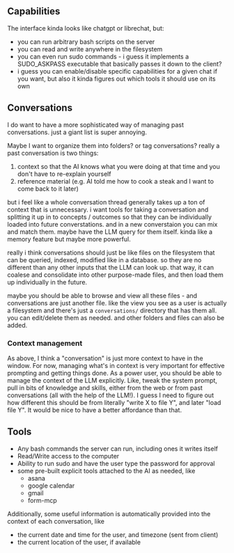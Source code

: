 ## Capabilities

The interface kinda looks like chatgpt or librechat, but:

- you can run arbitrary bash scripts on the server
- you can read and write anywhere in the filesystem
- you can even run sudo commands - i guess it implements a SUDO_ASKPASS executable that basically passes it down to the client?
- i guess you can enable/disable specific capabilities for a given chat if you want, but also it kinda figures out which tools it should use on its own

## Conversations

I do want to have a more sophisticated way of managing past conversations. just a giant list is super annoying.

Maybe I want to organize them into folders? or tag conversations? really a past conversation is two things:

1. context so that the AI knows what you were doing at that time and you don't have to re-explain yourself
2. reference material (e.g. AI told me how to cook a steak and I want to come back to it later)

but i feel like a whole conversation thread generally takes up a ton of context that is unnecessary. i want tools for taking a conversation and splitting it up in to concepts / outcomes so that they can be individually loaded into future converstations. and in a new converstaion you can mix and match them. maybe have the LLM query for them itself. kinda like a memory feature but maybe more powerful.

really i think conversations should just be like files on the filesystem that can be queried, indexed, modified like in a database. so they are no different than any other inputs that the LLM can look up. that way, it can coalese and consolidate into other purpose-made files, and then load them up individually in the future.

maybe you should be able to browse and view all these files - and conversations are just another file. like the view you see as a user is actually a filesystem and there's just a `conversations/` directory that has them all. you can edit/delete them as needed. and other folders and files can also be added.

### Context management

As above, I think a "conversation" is just more context to have in the window. For now, managing what's in context is very important for effective prompting and getting things done. As a power user, you should be able to manage the context of the LLM explicitly. Like, tweak the system prompt, pull in bits of knowledge and skills, either from the web or from past conversations (all with the help of the LLM!). I guess I need to figure out how different this should be from literally "write X to file Y", and later "load file Y". It would be nice to have a better affordance than that.

## Tools

- Any bash commands the server can run, including ones it writes itself
- Read/Write access to the computer
- Ability to run sudo and have the user type the password for approval
- some pre-built explicit tools attached to the AI as needed, like
  - asana
  - google calendar
  - gmail
  - form-mcp

Additionally, some useful information is automatically provided into the context of each conversation, like

- the current date and time for the user, and timezone (sent from client)
- the current location of the user, if available
